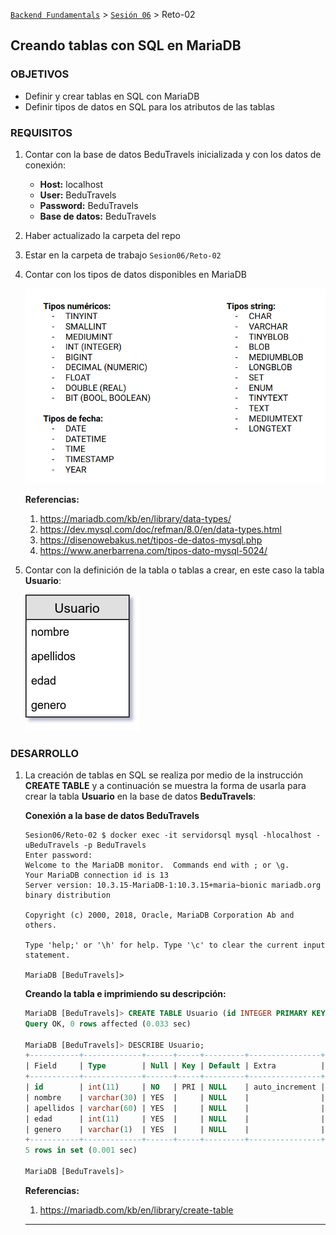 [`Backend Fundamentals`](../Readme.md) > [`Sesión 06`](../Readme.md) > Reto-02
## Creando tablas con SQL en MariaDB

### OBJETIVOS
- Definir y crear tablas en SQL con MariaDB
- Definir tipos de datos en SQL para los atributos de las tablas

### REQUISITOS
1. Contar con la base de datos BeduTravels inicializada y con los datos de conexión:

   - __Host:__ localhost
   - __User:__ BeduTravels
   - __Password:__ BeduTravels
   - __Base de datos:__ BeduTravels

1. Haber actualizado la carpeta del repo
1. Estar en la carpeta de trabajo `Sesion06/Reto-02`
1. Contar con los tipos de datos disponibles en MariaDB

   ![Lista de tipos de datos](assets/tipos-de-datos.png)

   __Referencias:__
   1. https://mariadb.com/kb/en/library/data-types/
   2. https://dev.mysql.com/doc/refman/8.0/en/data-types.html
   3. https://disenowebakus.net/tipos-de-datos-mysql.php
   4. https://www.anerbarrena.com/tipos-dato-mysql-5024/

1. Contar con la definición de la tabla o tablas a crear, en este caso la tabla __Usuario__:

   ![Tabla Usuario](assets/tabla-usuario.jpg)

### DESARROLLO
1. La creación de tablas en SQL se realiza por medio de la instrucción __CREATE TABLE__ y a continuación se muestra la forma de usarla para crear la tabla __Usuario__ en la base de datos __BeduTravels__:

   __Conexión a la base de datos BeduTravels__

   ```console
   Sesion06/Reto-02 $ docker exec -it servidorsql mysql -hlocalhost -uBeduTravels -p BeduTravels
   Enter password:
   Welcome to the MariaDB monitor.  Commands end with ; or \g.
   Your MariaDB connection id is 13
   Server version: 10.3.15-MariaDB-1:10.3.15+maria~bionic mariadb.org binary distribution

   Copyright (c) 2000, 2018, Oracle, MariaDB Corporation Ab and others.

   Type 'help;' or '\h' for help. Type '\c' to clear the current input statement.

   MariaDB [BeduTravels]>
   ```

   __Creando la tabla e imprimiendo su descripción:__

   ```sql
   MariaDB [BeduTravels]> CREATE TABLE Usuario (id INTEGER PRIMARY KEY AUTO_INCREMENT, nombre VARCHAR(30), apellidos VARCHAR(60), edad INT, genero VARCHAR(1));
   Query OK, 0 rows affected (0.033 sec)

   MariaDB [BeduTravels]> DESCRIBE Usuario;
   +-----------+-------------+------+-----+---------+----------------+
   | Field     | Type        | Null | Key | Default | Extra          |
   +-----------+-------------+------+-----+---------+----------------+
   | id        | int(11)     | NO   | PRI | NULL    | auto_increment |
   | nombre    | varchar(30) | YES  |     | NULL    |                |
   | apellidos | varchar(60) | YES  |     | NULL    |                |
   | edad      | int(11)     | YES  |     | NULL    |                |
   | genero    | varchar(1)  | YES  |     | NULL    |                |
   +-----------+-------------+------+-----+---------+----------------+
   5 rows in set (0.001 sec)

   MariaDB [BeduTravels]>
   ```

   __Referencias:__
   1. https://mariadb.com/kb/en/library/create-table
   ***
